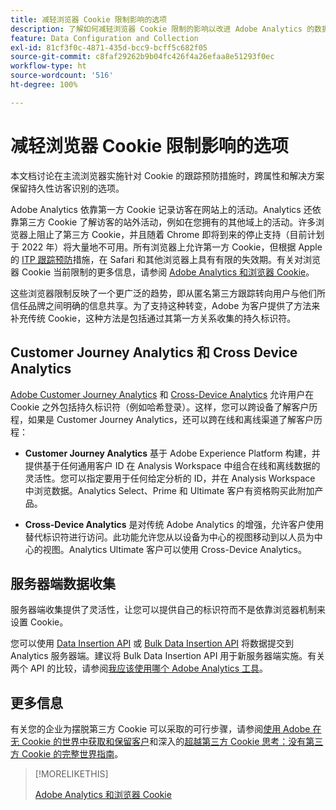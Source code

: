 ```yaml
---
title: 减轻浏览器 Cookie 限制影响的选项
description: 了解如何减轻浏览器 Cookie 限制的影响以改进 Adobe Analytics 的数据收集。
feature: Data Configuration and Collection
exl-id: 81cf3f0c-4871-435d-bcc9-bcff5c682f05
source-git-commit: c8faf29262b9b04fc426f4a26efaa8e51293f0ec
workflow-type: ht
source-wordcount: '516'
ht-degree: 100%

---
```


# 减轻浏览器 Cookie 限制影响的选项

本文档讨论在主流浏览器实施针对 Cookie 的跟踪预防措施时，跨属性和解决方案保留持久性访客识别的选项。

Adobe Analytics 依靠第一方 Cookie 记录访客在网站上的活动。Analytics 还依靠第三方 Cookie 了解访客的站外活动，例如在您拥有的其他域上的活动。许多浏览器上阻止了第三方 Cookie，并且随着 Chrome 即将到来的停止支持（目前计划于 2022 年）将大量地不可用。所有浏览器上允许第一方 Cookie，但根据 Apple 的 [ITP 跟踪预防](https://webkit.org/tracking-prevention)措施，在 Safari 和其他浏览器上具有有限的失效期。有关对浏览器 Cookie 当前限制的更多信息，请参阅 [Adobe Analytics 和浏览器 Cookie](cookies.md)。

这些浏览器限制反映了一个更广泛的趋势，即从匿名第三方跟踪转向用户与他们所信任品牌之间明确的信息共享。为了支持这种转变，Adobe 为客户提供了方法来补充传统 Cookie，这种方法是包括通过其第一方关系收集的持久标识符。

## Customer Journey Analytics 和 Cross Device Analytics

[Adobe Customer Journey Analytics](https://experienceleague.adobe.com/docs/analytics-platform/using/cja-overview/cja-overview.html?lang=zh-Hans) 和 [Cross-Device Analytics](/help/components/cda/overview.md) 允许用户在 Cookie 之外包括持久标识符（例如哈希登录）。这样，您可以跨设备了解客户历程，如果是 Customer Journey Analytics，还可以跨在线和离线渠道了解客户历程：

* **Customer Journey Analytics** 基于 Adobe Experience Platform 构建，并提供基于任何通用客户 ID 在 Analysis Workspace 中组合在线和离线数据的灵活性。您可以指定要用于任何给定分析的 ID，并在 Analysis Workspace 中浏览数据。Analytics Select、Prime 和 Ultimate 客户有资格购买此附加产品。

* **Cross-Device Analytics** 是对传统 Adobe Analytics 的增强，允许客户使用替代标识符进行访问。此功能允许您从以设备为中心的视图移动到以人员为中心的视图。Analytics Ultimate 客户可以使用 Cross-Device Analytics。

## 服务器端数据收集

服务器端收集提供了灵活性，让您可以提供自己的标识符而不是依靠浏览器机制来设置 Cookie。

您可以使用 [Data Insertion API](https://github.com/AdobeDocs/analytics-1.4-apis/blob/master/docs/data-insertion-api/index.md) 或 [Bulk Data Insertion API](https://www.adobe.io/apis/experiencecloud/analytics/docs.html#!AdobeDocs/analytics-2.0-apis/master/bdia.md) 将数据提交到 Analytics 服务器端。建议将 Bulk Data Insertion API 用于新服务器端实施。有关两个 API 的比较，请参阅[我应该使用哪个 Adobe Analytics 工具](https://experienceleague.adobe.com/docs/analytics/admin/admin-overview/which-analytics-tool.html?lang=zh-Hans)。

## 更多信息

有关您的企业为摆脱第三方 Cookie 可以采取的可行步骤，请参阅[使用 Adobe 在无 Cookie 的世界中获取和保留客户](https://business.adobe.com/solutions/cookieless.html)和深入的[超越第三方 Cookie 思考：没有第三方 Cookie 的完整世界指南](https://business.adobe.com/content/dam/www/us/en/pdfs/Adobe_Thinking_Beyond_the_Third_Party_Cookie.pdf)。

>[!MORELIKETHIS]
>
>[Adobe Analytics 和浏览器 Cookie](cookies.md)
